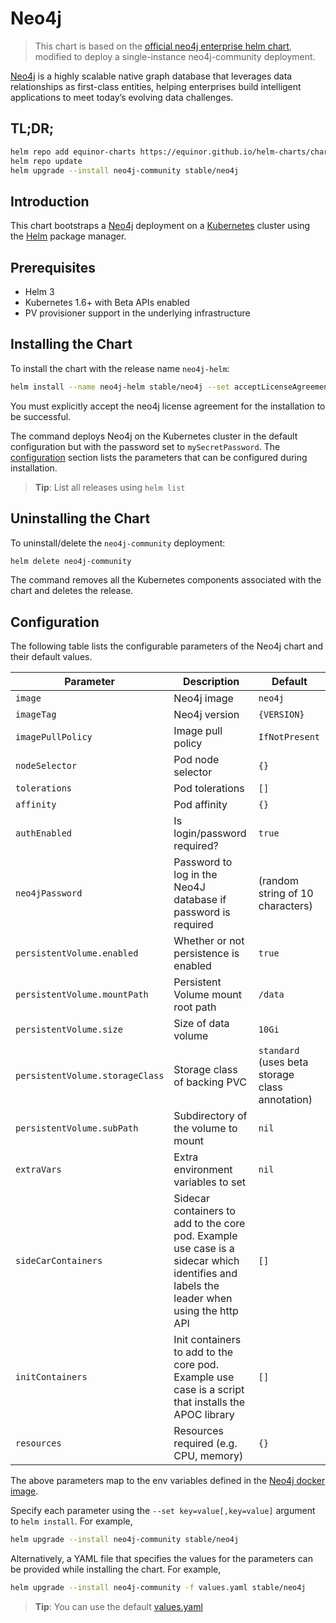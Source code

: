 # Neo4j

> This chart is based on the [official neo4j enterprise helm chart](https://github.com/helm/charts/tree/master/stable/neo4j), modified to deploy a single-instance neo4j-community deployment.

[Neo4j](https://neo4j.com/) is a highly scalable native graph database that
leverages data relationships as first-class entities, helping enterprises build
intelligent applications to meet today’s evolving data challenges.

## TL;DR;

```bash
helm repo add equinor-charts https://equinor.github.io/helm-charts/charts/
helm repo update
helm upgrade --install neo4j-community stable/neo4j
```

## Introduction

This chart bootstraps a [Neo4j](https://github.com/neo4j/docker-neo4j)
deployment on a [Kubernetes](http://kubernetes.io) cluster using the
[Helm](https://helm.sh) package manager.

## Prerequisites

* Helm 3
* Kubernetes 1.6+ with Beta APIs enabled
* PV provisioner support in the underlying infrastructure

## Installing the Chart

To install the chart with the release name `neo4j-helm`:

```bash
helm install --name neo4j-helm stable/neo4j --set acceptLicenseAgreement=yes --set neo4jPassword=mySecretPassword
```

You must explicitly accept the neo4j license agreement for the installation to be successful.

The command deploys Neo4j on the Kubernetes cluster in the default configuration
but with the password set to `mySecretPassword`. The
[configuration](#configuration) section lists the parameters that can be
configured during installation.

> **Tip**: List all releases using `helm list`

## Uninstalling the Chart

To uninstall/delete the `neo4j-community` deployment:

```bash
helm delete neo4j-community
```

The command removes all the Kubernetes components associated with the chart and
deletes the release.

## Configuration

The following table lists the configurable parameters of the Neo4j chart and
their default values.

| Parameter                             | Description                                                                                                                             | Default                                         |
| ------------------------------------- | --------------------------------------------------------------------------------------------------------------------------------------- | ----------------------------------------------- |
| `image`                               | Neo4j image                                                                                                                             | `neo4j`                                         |
| `imageTag`                            | Neo4j version                                                                                                                           | `{VERSION}`                                     |
| `imagePullPolicy`                     | Image pull policy                                                                                                                       | `IfNotPresent`                                  |
| `nodeSelector`                        | Pod node selector                                                                                                                       | `{}`                                            |
| `tolerations`                         | Pod tolerations                                                                                                                         | `[]`                                            |
| `affinity`                            | Pod affinity                                                                                                                            | `{}`                                            |
| `authEnabled`                         | Is login/password required?                                                                                                             | `true`                                          |
| `neo4jPassword`                       | Password to log in the Neo4J database if password is required                                                                           | (random string of 10 characters)                |
| `persistentVolume.enabled`            | Whether or not persistence is enabled                                                                                                   | `true`                                          |
| `persistentVolume.mountPath`          | Persistent Volume mount root path                                                                                                       | `/data`                                         |
| `persistentVolume.size`               | Size of data volume                                                                                                                     | `10Gi`                                          |
| `persistentVolume.storageClass`       | Storage class of backing PVC                                                                                                            | `standard` (uses beta storage class annotation) |
| `persistentVolume.subPath`            | Subdirectory of the volume to mount                                                                                                     | `nil`                                           |
| `extraVars`                           | Extra environment variables to set                                                                                                      | `nil`                                           |
| `sideCarContainers`                   | Sidecar containers to add to the core pod. Example use case is a sidecar which identifies and labels the leader when using the http API | `[]`                                            |
| `initContainers`                      | Init containers to add to the core pod. Example use case is a script that installs the APOC library                                     | `[]`                                            |
| `resources`                           | Resources required (e.g. CPU, memory)                                                                                                   | `{}`                                            |

The above parameters map to the env variables defined in the
[Neo4j docker image](https://github.com/neo4j/docker-neo4j).

Specify each parameter using the `--set key=value[,key=value]` argument to `helm
install`. For example,

```bash
helm upgrade --install neo4j-community stable/neo4j
```

Alternatively, a YAML file that specifies the values for the parameters can be
provided while installing the chart. For example,

```bash
helm upgrade --install neo4j-community -f values.yaml stable/neo4j
```

> **Tip**: You can use the default [values.yaml](values.yaml)
